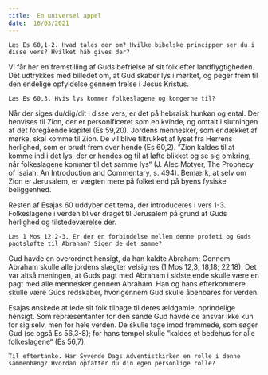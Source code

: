 ```yaml
---
title:  En universel appel
date:  16/03/2021
---
```


`Læs Es 60,1-2. Hvad tales der om? Hvilke bibelske principper ser du i disse vers? Hvilket håb gives der?`

Vi får her en fremstilling af Guds befrielse af sit folk efter landflygtigheden. Det udtrykkes med billedet om, at Gud skaber lys i mørket, og peger frem til den endelige opfyldelse gennem frelse i Jesus Kristus.

`Læs Es 60,3. Hvis lys kommer folkeslagene og kongerne til?`

Når der siges du/dig/dit i disse vers, er det på hebraisk hunkøn og ental. Der henvises til Zion, der er personificeret som en kvinde, og omtalt i slutningen af det foregående kapitel (Es 59,20). Jordens mennesker, som er dækket af mørke, skal komme til Zion. De vil blive tiltrukket af lyset fra Herrens herlighed, som er brudt frem over hende (Es 60,2). ”Zion kaldes til at komme ind i det lys, der er hendes og til at løfte blikket og se sig omkring, når folkeslagene kommer til det samme lys“ (J. Alec Motyer, The Prophecy of Isaiah: An Introduction and Commentary, s. 494). Bemærk, at selv om Zion er Jerusalem, er vægten mere på folket end på byens fysiske beliggenhed.

Resten af Esajas 60 uddyber det tema, der introduceres i vers 1-3. Folkeslagene i verden bliver draget til Jerusalem på grund af Guds herlighed og tilstedeværelse der.

`Læs 1 Mos 12,2-3. Er der en forbindelse mellem denne profeti og Guds pagtsløfte til Abraham? Siger de det samme?`

Gud havde en overordnet hensigt, da han kaldte Abraham: Gennem Abraham skulle alle jordens slægter velsignes (1 Mos 12,3; 18,18; 22,18). Det var altså meningen, at Guds pagt med Abraham i sidste ende skulle være en pagt med alle mennesker gennem Abraham. Han og hans efterkommere skulle være Guds redskaber, hvorigennem Gud skulle åbenbares for verden.

Esajas ønskede at lede sit folk tilbage til deres ældgamle, oprindelige hensigt. Som repræsentanter for den sande Gud havde de ansvar ikke kun for sig selv, men for hele verden. De skulle tage imod fremmede, som søger Gud (se også Es 56,3-8); for hans tempel skulle ”kaldes et bedehus for alle folkeslagene“ (Es 56,7).

`Til eftertanke. Har Syvende Dags Adventistkirken en rolle i denne sammenhæng? Hvordan opfatter du din egen personlige rolle?`